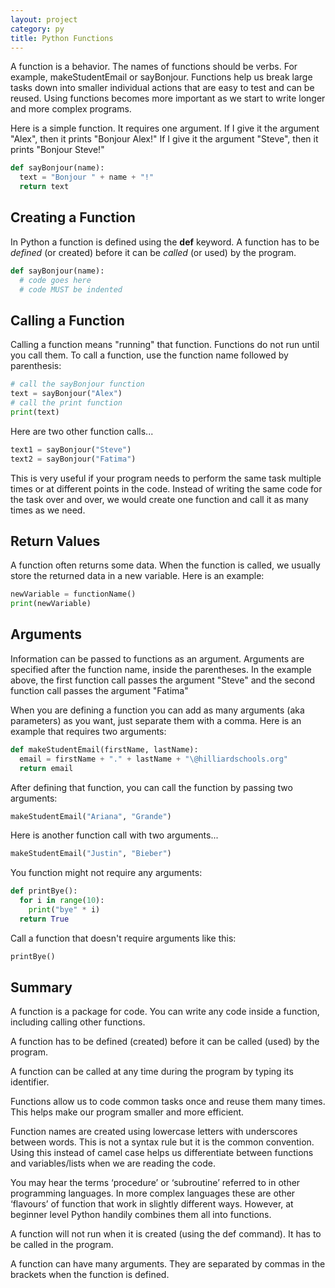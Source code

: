 ```yaml
---
layout: project
category: py
title: Python Functions
---
```

A function is a behavior. The names of functions should be verbs. For example, makeStudentEmail or sayBonjour. Functions help us break large tasks down into smaller individual actions that are easy to test and can be reused. Using functions becomes more important as we start to write longer and more complex programs.

Here is a simple function. It requires one argument. If I give it the argument "Alex", then it prints "Bonjour Alex!" If I give it the argument "Steve", then it prints "Bonjour Steve!"
```python
def sayBonjour(name):
  text = "Bonjour " + name + "!"
  return text
```

## Creating a Function
In Python a function is defined using the <b>def</b> keyword. A function has to be *defined* (or created) before it can be *called* (or used) by the program.

```python
def sayBonjour(name):
  # code goes here
  # code MUST be indented
```

## Calling a Function
Calling a function means "running" that function. Functions do not run until you call them. To call a function, use the function name followed by parenthesis:

```python
# call the sayBonjour function
text = sayBonjour("Alex")
# call the print function
print(text)
```

Here are two other function calls...
```python
text1 = sayBonjour("Steve")
text2 = sayBonjour("Fatima")
```

This is very useful if your program needs to perform the same task multiple times or at different points in the code. Instead of writing the same code for the task over and over, we would create one function and call it as many times as we need.

## Return Values

A function often returns some data. When the function is called, we usually store the returned data in a new variable.  Here is an example:

```python
newVariable = functionName()
print(newVariable)
```

## Arguments

Information can be passed to functions as an argument. Arguments are specified after the function name, inside the parentheses. In the example above, the first function call passes the argument "Steve" and the second function call passes the argument "Fatima"

When you are defining a function you can add as many arguments (aka parameters) as you want, just separate them with a comma. Here is an example that requires two arguments:
```python
def makeStudentEmail(firstName, lastName):
  email = firstName + "." + lastName + "\@hilliardschools.org"
  return email
```

After defining that function, you can call the function by passing two arguments:
```python
makeStudentEmail("Ariana", "Grande")
```

Here is another function call with two arguments...
```python
makeStudentEmail("Justin", "Bieber")
```

You function might not require any arguments:
```python
def printBye():
  for i in range(10):
    print("bye" * i)
  return True
```

Call a function that doesn't require arguments like this:
```python
printBye()
```

## Summary

A function is a package for code.  You can write any code inside a function, including calling other functions.

A function has to be defined (created) before it can be called (used) by the program.

A function can be called at any time during the program by typing its identifier.

Functions allow us to code common tasks once and reuse them many times.  This helps make our program smaller and more efficient.

Function names are created using lowercase letters with underscores between words.  This is not a syntax rule but it is the common convention.  Using this instead of camel case helps us differentiate between functions and variables/lists when we are reading the code.

You may hear the terms ‘procedure’ or ‘subroutine’ referred to in other programming languages.  In more complex languages these are other ‘flavours’ of function that work in slightly different ways.  However, at beginner level Python handily combines them all into functions.

A function will not run when it is created (using the def command). It has to be called in the program.

A function can have many arguments.  They are separated by commas in the brackets when the function is defined.
